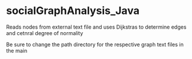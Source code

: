 # socialGraphAnalysis_Java
Reads nodes from external text file and uses Dijkstras to determine edges and cetnral degree of normality


Be sure to change the path directory for the respective graph text files in the main
